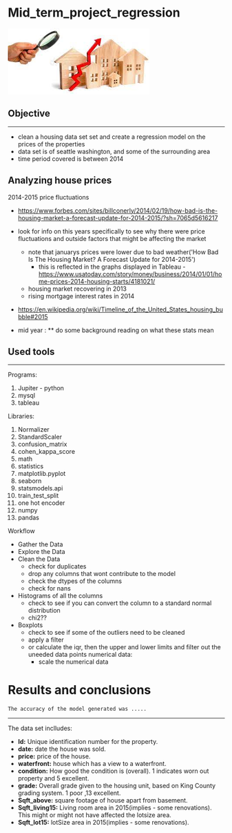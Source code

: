 # Mid_term_project_regression 

![photo](https://github.com/katoro-a/Mid_term_project_regression/blob/b83226f8325a50a070f6c673dce9134fe30c26b0/download.jpg)

## Objective
------------------------------------------------------------------- 
- clean a housing data set set and create a regression model on the prices of the properties 
- data set is of seattle washington, and some of the surrounding area  
- time period covered is between 2014 

## Analyzing house prices 
2014-2015 price fluctuations 
- https://www.forbes.com/sites/billconerly/2014/02/19/how-bad-is-the-housing-market-a-forecast-update-for-2014-2015/?sh=7065d5616217 
- look for info on this years specifically to see why there were price fluctuations and outside factors that might be affecting the market 
  - note that januarys prices were lower due to bad weather('How Bad Is The Housing Market? A Forecast Update for 2014-2015')
    - this is reflected in the graphs displayed in Tableau 
-https://www.usatoday.com/story/money/business/2014/01/01/home-prices-2014-housing-starts/4181021/
  - housing market recovering in 2013 
  - rising mortgage interest rates in 2014  
  
 - https://en.wikipedia.org/wiki/Timeline_of_the_United_States_housing_bubble#2015
  - mid year : ** do some background reading on what these stats mean 

## Used tools 
----------------------------------------------------
Programs: 
1. Jupiter - python  
2. mysql
3. tableau  

Libraries: 
1. Normalizer
2. StandardScaler
3. confusion_matrix
4. cohen_kappa_score
5. math
6. statistics 
7. matplotlib.pyplot
8. seaborn
9. statsmodels.api
10. train_test_split
11. one hot encoder
12. numpy
13. pandas 

Workflow 
  - Gather the Data 
  - Explore the Data
  - Clean the Data 
    - check for duplicates
    - drop any columns that wont contribute to the model 
    - check the dtypes of the columns 
    - check for nans  
  - Histograms of all the columns 
    - check to see if you can convert the column to a standard normal distribution
    - chi2??
  - Boxplots
    - check to see if some of the outliers need to be cleaned 
    - apply a filter 
    - or calculate the iqr, then the upper and lower limits and filter out the uneeded data points 
   numerical data:  
      - scale the numerical data
  
  
  
  
# Results and conclusions 
    The accuracy of the model generated was .....
  
 -----------------------------------------------------------------------------------   
 The data set inclludes:

- **Id:** Unique identification number for the property.
- **date:** date the house was sold.
- **price:** price of the house.
- **waterfront:** house which has a view to a waterfront.
- **condition:** How good the condition is (overall). 1 indicates worn out property and 5 excellent.
- **grade:** Overall grade given to the housing unit, based on King County grading system. 1 poor ,13 excellent.
- **Sqft_above:** square footage of house apart from basement.
- **Sqft_living15:** Living room area in 2015(implies - some renovations). This might or might not have affected the lotsize area.
- **Sqft_lot15:** lotSize area in 2015(implies - some renovations).









